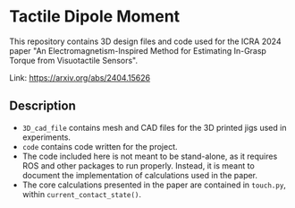 # Tactile Dipole Moment
This repository contains 3D design files and code used for the ICRA 2024 paper "An Electromagnetism-Inspired Method for Estimating In-Grasp Torque from Visuotactile Sensors".

Link: https://arxiv.org/abs/2404.15626

## Description
- `3D_cad_file` contains mesh and CAD files for the 3D printed jigs used in experiments.
- `code` contains code written for the project.
- The code included here is not meant to be stand-alone, as it requires ROS and other packages to run properly. Instead, it is meant to document the implementation of calculations used in the paper.
- The core calculations presented in the paper are contained in `touch.py`, within `current_contact_state()`.
